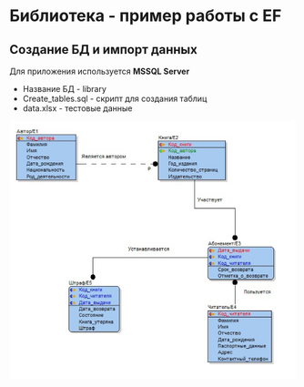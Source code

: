 # Библиотека - пример работы с EF
## Создание БД и импорт данных
Для приложения используется **MSSQL Server**
* Название БД - library
* Create_tables.sql - скрипт для создания таблиц
* data.xlsx - тестовые данные

![alt tag](db.jpg)
